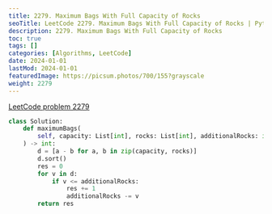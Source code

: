 ```yaml
---
title: 2279. Maximum Bags With Full Capacity of Rocks
seoTitle: LeetCode 2279. Maximum Bags With Full Capacity of Rocks | Python solution and explanation
description: 2279. Maximum Bags With Full Capacity of Rocks
toc: true
tags: []
categories: [Algorithms, LeetCode]
date: 2024-01-01
lastMod: 2024-01-01
featuredImage: https://picsum.photos/700/155?grayscale
weight: 2279
---
```


[LeetCode problem 2279](https://leetcode.com/problems/maximum-bags-with-full-capacity-of-rocks/)

```python
class Solution:
    def maximumBags(
        self, capacity: List[int], rocks: List[int], additionalRocks: int
    ) -> int:
        d = [a - b for a, b in zip(capacity, rocks)]
        d.sort()
        res = 0
        for v in d:
            if v <= additionalRocks:
                res += 1
                additionalRocks -= v
        return res

```
